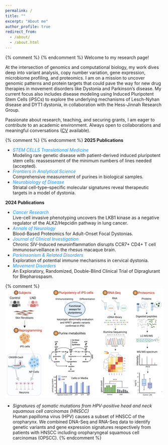 ```yaml
---
permalink: /
title: ""
excerpt: "About me"
author_profile: true
redirect_from: 
  - /about/
  - /about.html
---
```

{% comment %} {% endcomment %}
Welcome to my research page!  

At the intersection of genomics and computational biology, my work dives deep into variant analysis, copy number variation, gene expression, microbiome profiling, and proteomics. I am on a mission to uncover genomic patterns and protein targets that could pave the way for new drug therapies in movement disorders like Dystonia and Parkinson’s disease. My current focus also includes disease modeling using Induced Pluripotent Stem Cells (iPSCs) to explore the underlying mechanisms of Lesch-Nyhan disease and DYT1 dystonia, in collaboration with the Hess-Jinnah Research Group.

Passionate about research, teaching, and securing grants, I am eager to contribute to an academic environment. Always open to collaborations and meaningful conversations ([CV](/cv/) available).

{% comment %}
{% endcomment %}
<b>2025 Publications</b>
<ul>
<li><i style="color:DodgerBlue;">STEM CELLS Translational Medicine</i><br>
Modeling rare genetic disease with patient-derived induced pluripotent stem cells: reassessment of the minimum numbers of lines needed (accepted).<br></li>  
<li><i style="color:DodgerBlue;">Frontiers in Analytical Science</i><br>
Comprehensive measurement of purines in biological samples.<br></li>
<li><i style="color:DodgerBlue;">Neurobiology of Disease</i><br>
Striatal cell-type–specific molecular signatures reveal therapeutic targets in a model of dystonia.<br></li>
</ul>
<b>2024  Publications</b>
<ul>
<li><i style="color:DodgerBlue;">Cancer Research</i><br>  
Live-cell invasive phenotyping uncovers the LKB1 kinase as a negative regulator of the ALK2/Hepcidin pathway in lung cancer.<br> </li>
<li><i style="color:DodgerBlue;">Annals of Neurology</i><br>  
Blood-Based Proteomics for Adult-Onset Focal Dystonias.<br></li>
<li><i style="color:DodgerBlue;">Journal of Clinical Investigation</i><br>
Chronic SIV-Induced neuroinflammation disrupts CCR7+ CD4+ T cell immunosurveillance in the rhesus macaque brain.<br></li>
<li><i style="color:DodgerBlue;">Parkinsonism & Related Disorders</i><br>
Exploration of potential immune mechanisms in cervical dystonia.<br></li>
<li><i style="color:DodgerBlue;">Movement Disorders</i><br>
An Exploratory, Randomized, Double-Blind Clinical Trial of Dipraglurant for Blepharospasm.<br></li>
</ul>
<!-- Google tag (gtag.js) -->
<script async src="https://www.googletagmanager.com/gtag/js?id=G-RWM39QLMPF"></script>
<script>
  window.dataLayer = window.dataLayer || [];
  function gtag(){dataLayer.push(arguments);}
  gtag('js', new Date());

  gtag('config', 'G-RWM39QLMPF');
</script>

{% comment %}
![Lesch-Nyhan-Disease](/images/illustration1.png)    
* _Signatures of somatic mutations from HPV-positive head and neck squamous cell carcinomas (HNSCC)_  
Human papilloma virus (HPV) causes a subset of HNSCC of the oropharynx. We combined DNA-Seq and RNA-Seq data to identify genetic variants and gene expression signatures respectively from patients with HNSCC including oropharyngeal squamous cell carcinomas (OPSCC).
{% endcomment %}
